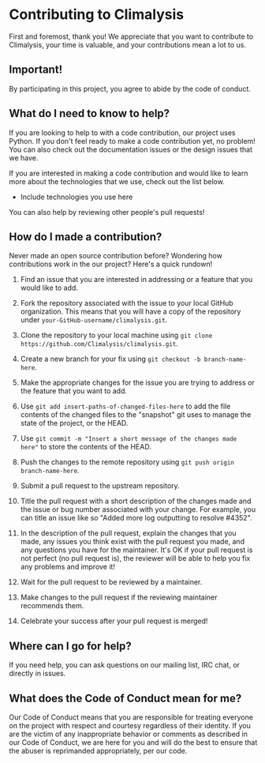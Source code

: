 # Contributing to Climalysis

First and foremost, thank you! We appreciate that you want to contribute to Climalysis, your time is valuable, and your contributions mean a lot to us.

## Important!

By participating in this project, you agree to abide by the code of conduct.

## What do I need to know to help?

If you are looking to help to with a code contribution, our project uses Python. If you don't feel ready to make a code contribution yet, no problem! You can also check out the documentation issues or the design issues that we have.

If you are interested in making a code contribution and would like to learn more about the technologies that we use, check out the list below.

- Include technologies you use here

You can also help by reviewing other people's pull requests!

## How do I made a contribution?

Never made an open source contribution before? Wondering how contributions work in the our project? Here's a quick rundown!

1. Find an issue that you are interested in addressing or a feature that you would like to add.

2. Fork the repository associated with the issue to your local GitHub organization. This means that you will have a copy of the repository under `your-GitHub-username/climalysis.git`.

3. Clone the repository to your local machine using `git clone https://github.com/Climalysis/climalysis.git`.

4. Create a new branch for your fix using `git checkout -b branch-name-here`.

5. Make the appropriate changes for the issue you are trying to address or the feature that you want to add.

6. Use `git add insert-paths-of-changed-files-here` to add the file contents of the changed files to the "snapshot" git uses to manage the state of the project, or the HEAD.

7. Use `git commit -m "Insert a short message of the changes made here"` to store the contents of the HEAD.

8. Push the changes to the remote repository using `git push origin branch-name-here`.

9. Submit a pull request to the upstream repository.

10. Title the pull request with a short description of the changes made and the issue or bug number associated with your change. For example, you can title an issue like so "Added more log outputting to resolve #4352".

11. In the description of the pull request, explain the changes that you made, any issues you think exist with the pull request you made, and any questions you have for the maintainer. It's OK if your pull request is not perfect (no pull request is), the reviewer will be able to help you fix any problems and improve it!

12. Wait for the pull request to be reviewed by a maintainer.

13. Make changes to the pull request if the reviewing maintainer recommends them.

14. Celebrate your success after your pull request is merged!

## Where can I go for help?

If you need help, you can ask questions on our mailing list, IRC chat, or directly in issues.

## What does the Code of Conduct mean for me?

Our Code of Conduct means that you are responsible for treating everyone on the project with respect and courtesy regardless of their identity. If you are the victim of any inappropriate behavior or comments as described in our Code of Conduct, we are here for you and will do the best to ensure that the abuser is reprimanded appropriately, per our code.

